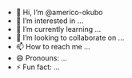- 👋 Hi, I’m @americo-okubo
- 👀 I’m interested in ...
- 🌱 I’m currently learning ...
- 💞️ I’m looking to collaborate on ...
- 📫 How to reach me ...
- 😄 Pronouns: ...
- ⚡ Fun fact: ...

<!---
americo-okubo/americo-okubo is a ✨ special ✨ repository because its `README.md` (this file) appears on your GitHub profile.
You can click the Preview link to take a look at your changes.
--->
